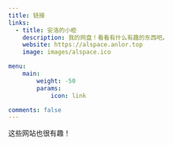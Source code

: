 ```yaml
---
title: 链接
links:
  - title: 安洛的小柜
    description: 我的网盘！看看有什么有趣的东西吧。
    website: https://alspace.anlor.top
    image: images/alspace.ico

menu:
    main: 
        weight: -50
        params:
            icon: link

comments: false
---
```

这些网站也很有趣！